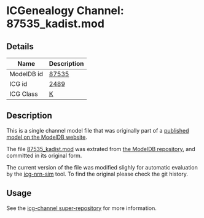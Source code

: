 # ICGenealogy Channel: 87535\_kadist.mod

## Details

Name | Description
---- | -----------
ModelDB id | [87535](http://senselab.med.yale.edu/ModelDB/ShowModel.cshtml?model=87535)
ICG id | [2489](http://icg.neurotheory.ox.ac.uk/channels/1/2489)
ICG Class | [K](http://icg.neurotheory.ox.ac.uk/channels/1)

## Description

This is a single channel model file that was originally part of a [published model on the ModelDB website](http://senselab.med.yale.edu/ModelDB/ShowModel.cshtml?model=87535).


The file [87535\_kadist.mod](87535_kadist.mod) was extrated from [the ModelDB repository](http://senselab.med.yale.edu/ModelDB/ShowModel.cshtml?model=87535), and committed in its original form.

The current version of the file was modified slighly for automatic evaluation by the [icg-nrn-sim](https://github.com/icgenealogy/icg-nrn-sim) tool. To find the original please check the git history.


## Usage

See the [icg-channel super-repository](https://github.com/icgenealogy/icg-channels) for more information.